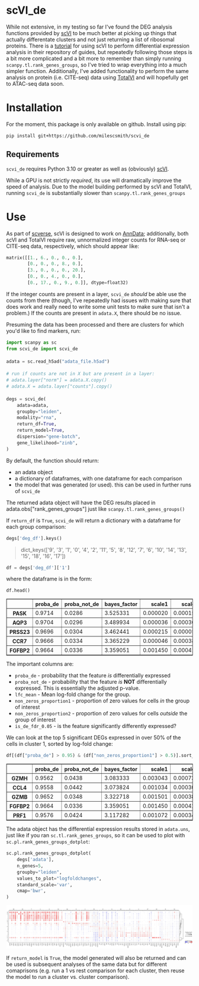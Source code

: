 # scVI_de

While not extensive, in my testing so far I've found the DEG analysis functions provided by 
[scVI](https://docs.scvi-tools.org/en/stable/user_guide/models/scvi.html) to be much better at picking up things that actually differentate clusters and not just returning a list of ribosomal proteins. There is a 
[tutorial](https://docs.scvi-tools.org/en/stable/tutorials/notebooks/scrna/scVI_DE_worm.html) for using scVI to perform 
differential expression analysis in their repository of guides, but repeatedly following those steps is a bit more 
complicated and a bit more to remember than simply running `scanpy.tl.rank_genes_groups`, so I've tried to wrap 
everything into a much simpler function.  Additionally, I've added functionality to perform the same analysis on 
protein (i.e. CITE-seq) data using [TotalVI](https://docs.scvi-tools.org/en/stable/user_guide/models/totalvi.html) and 
will hopefully get to ATAC-seq data soon.

# Installation

For the moment, this package is only available on github. Install using pip:

```bash
pip install git+https://github.com/milescsmith/scvi_de
```

## Requirements

`scvi_de` requires Python 3.10 or greater as well as (obviously) [scVI](https://scvi-tools.org/).

While a GPU is not strictly *required*, its use will dramatically improve the speed of analysis. Due to the model building
performed by scVI and TotalVI, running `scvi_de` is substantially slower than `scanpy.tl.rank_genes_groups`

# Use

As part of [scverse](https://scverse.org/), scVI is designed to work on [AnnData](https://github.com/scverse/anndata); 
additionally, both scVI and TotalVI require raw, unnormalized integer counts for RNA-seq or CITE-seq data, respectively,
which should appear like:

```python
matrix([[1., 6., 0., 0., 0.],
        [0., 0., 0., 8., 0.],
        [3., 0., 0., 0., 20.],
        [0., 0., 4., 0., 0.],
        [0., 17., 0., 9., 0.]], dtype=float32)
```

If the integer counts are present in a layer, `scvi_de` *should* be able use the counts from there (though, I've 
repeatedly had issues with making sure that does work and really need to write some unit tests to make sure that isn't 
a problem.)  If the counts are present in `adata.X`, there should be no issue.

Presuming the data has been processed and there are clusters for which you'd like to find markers, run:

```python
import scanpy as sc
from scvi_de import scvi_de

adata = sc.read_h5ad("adata_file.h5ad")

# run if counts are not in X but are present in a layer:
# adata.layer["norm"] = adata.X.copy()
# adata.X = adata.layer["counts"].copy()

degs = scvi_de(
    adata=adata,
    groupby="leiden",
    modality="rna",
    return_df=True,
    return_model=True,
    dispersion="gene-batch",
    gene_likelihood="zinb",
)
```

By default, the function should return:
* an adata object
* a dictionary of dataframes, with one dataframe for each comparison
* the model that was generated (or used). this can be used in further runs of `scvi_de`

The returned adata object will have the DEG results placed in adata.obs["rank_genes_groups"] just like 
`scanpy.tl.rank_genes_groups()`

If `return_df` is `True`, `scvi_de` will return a dictionary with a dataframe for each group comparison:


```python
degs['deg_df'].keys()
```
> dict_keys(['9', '3', '1', '0', '4', '2', '11', '5', '8', '12', '7', '6', '10', '14', '13', '15', '18', '16', '17'])

```python
df = degs['deg_df']['1']
```
where the dataframe is in the form:
```python
df.head()
```
<div>
<table border="1" class="dataframe">
  <thead>
    <tr style="text-align: right;">
      <th></th>
      <th>proba_de</th>
      <th>proba_not_de</th>
      <th>bayes_factor</th>
      <th>scale1</th>
      <th>scale2</th>
      <th>pseudocounts</th>
      <th>delta</th>
      <th>lfc_mean</th>
      <th>lfc_median</th>
      <th>lfc_std</th>
      <th>lfc_min</th>
      <th>lfc_max</th>
      <th>raw_mean1</th>
      <th>raw_mean2</th>
      <th>non_zeros_proportion1</th>
      <th>non_zeros_proportion2</th>
      <th>raw_normalized_mean1</th>
      <th>raw_normalized_mean2</th>
      <th>is_de_fdr_0.05</th>
    </tr>
  </thead>
  <tbody>
    <tr>
      <th>PASK</th>
      <td>0.9714</td>
      <td>0.0286</td>
      <td>3.525331</td>
      <td>0.000020</td>
      <td>0.000156</td>
      <td>0.0</td>
      <td>0.25</td>
      <td>-2.795641</td>
      <td>-3.112103</td>
      <td>2.620477</td>
      <td>-10.014138</td>
      <td>6.946982</td>
      <td>0.024429</td>
      <td>0.169130</td>
      <td>0.022305</td>
      <td>0.119732</td>
      <td>0.165551</td>
      <td>1.227632</td>
      <td>True</td>
    </tr>
    <tr>
      <th>AQP3</th>
      <td>0.9704</td>
      <td>0.0296</td>
      <td>3.489934</td>
      <td>0.000036</td>
      <td>0.000303</td>
      <td>0.0</td>
      <td>0.25</td>
      <td>-2.967551</td>
      <td>-3.187868</td>
      <td>2.125046</td>
      <td>-9.186669</td>
      <td>6.896668</td>
      <td>0.022305</td>
      <td>0.398442</td>
      <td>0.021243</td>
      <td>0.251156</td>
      <td>0.163711</td>
      <td>2.854752</td>
      <td>True</td>
    </tr>
    <tr>
      <th>PRSS23</th>
      <td>0.9696</td>
      <td>0.0304</td>
      <td>3.462441</td>
      <td>0.000215</td>
      <td>0.000052</td>
      <td>0.0</td>
      <td>0.25</td>
      <td>5.040472</td>
      <td>5.561466</td>
      <td>3.781550</td>
      <td>-8.837938</td>
      <td>15.489596</td>
      <td>0.309081</td>
      <td>0.060545</td>
      <td>0.231014</td>
      <td>0.046950</td>
      <td>2.213014</td>
      <td>0.480922</td>
      <td>True</td>
    </tr>
    <tr>
      <th>CCR7</th>
      <td>0.9666</td>
      <td>0.0334</td>
      <td>3.365229</td>
      <td>0.000046</td>
      <td>0.000388</td>
      <td>0.0</td>
      <td>0.25</td>
      <td>-3.046691</td>
      <td>-3.309097</td>
      <td>2.612986</td>
      <td>-9.117955</td>
      <td>7.211918</td>
      <td>0.012746</td>
      <td>0.484909</td>
      <td>0.010621</td>
      <td>0.259947</td>
      <td>0.096357</td>
      <td>3.553638</td>
      <td>True</td>
    </tr>
    <tr>
      <th>FGFBP2</th>
      <td>0.9664</td>
      <td>0.0336</td>
      <td>3.359051</td>
      <td>0.001450</td>
      <td>0.000410</td>
      <td>0.0</td>
      <td>0.25</td>
      <td>3.991240</td>
      <td>4.324495</td>
      <td>3.047870</td>
      <td>-5.922016</td>
      <td>12.854061</td>
      <td>1.719606</td>
      <td>0.405058</td>
      <td>0.592140</td>
      <td>0.143660</td>
      <td>12.805597</td>
      <td>3.320689</td>
      <td>True</td>
    </tr>
  </tbody>
</table>
</div>



The important columns are:
* `proba_de` - probability that the feature *is* differentially expressed
* `proba_not_de` - probability that the feature *is* **NOT** differentially expressed. This is essentially the adjusted p-value.
* `lfc_mean` - Mean log-fold change for the group.
* `non_zeros_proportion1` - proportion of zero values for cells *in* the group of interest
* `non_zeros_proportion2` - proportion of zero values for cells *outside* the group of interest
* `is_de_fdr_0.05` - is the feature significantly differently expressed?

We can look at the top 5 significant DEGs expressed in over 50% of the cells in cluster 1, sorted by log-fold change:


```python
df[(df["proba_de"] > 0.95) & (df["non_zeros_proportion1"] > 0.5)].sort_values(by="lfc_mean", ascending=False).head()
```


<div>
<table border="1" class="dataframe">
  <thead>
    <tr style="text-align: right;">
      <th></th>
      <th>proba_de</th>
      <th>proba_not_de</th>
      <th>bayes_factor</th>
      <th>scale1</th>
      <th>scale2</th>
      <th>pseudocounts</th>
      <th>delta</th>
      <th>lfc_mean</th>
      <th>lfc_median</th>
      <th>lfc_std</th>
      <th>lfc_min</th>
      <th>lfc_max</th>
      <th>raw_mean1</th>
      <th>raw_mean2</th>
      <th>non_zeros_proportion1</th>
      <th>non_zeros_proportion2</th>
      <th>raw_normalized_mean1</th>
      <th>raw_normalized_mean2</th>
      <th>is_de_fdr_0.05</th>
    </tr>
  </thead>
  <tbody>
    <tr>
      <th>GZMH</th>
      <td>0.9562</td>
      <td>0.0438</td>
      <td>3.083333</td>
      <td>0.003043</td>
      <td>0.000735</td>
      <td>0.0</td>
      <td>0.25</td>
      <td>4.363708</td>
      <td>4.739703</td>
      <td>3.026137</td>
      <td>-4.632605</td>
      <td>13.204952</td>
      <td>4.048316</td>
      <td>0.767610</td>
      <td>0.859267</td>
      <td>0.198677</td>
      <td>29.876085</td>
      <td>6.347984</td>
      <td>True</td>
    </tr>
    <tr>
      <th>CCL4</th>
      <td>0.9558</td>
      <td>0.0442</td>
      <td>3.073824</td>
      <td>0.001034</td>
      <td>0.000309</td>
      <td>0.0</td>
      <td>0.25</td>
      <td>4.289329</td>
      <td>4.465241</td>
      <td>3.459160</td>
      <td>-4.822578</td>
      <td>15.601782</td>
      <td>1.258106</td>
      <td>0.305540</td>
      <td>0.509825</td>
      <td>0.121998</td>
      <td>9.876792</td>
      <td>2.731168</td>
      <td>True</td>
    </tr>
    <tr>
      <th>GZMB</th>
      <td>0.9652</td>
      <td>0.0348</td>
      <td>3.322718</td>
      <td>0.001501</td>
      <td>0.000384</td>
      <td>0.0</td>
      <td>0.25</td>
      <td>4.179798</td>
      <td>4.621313</td>
      <td>2.995448</td>
      <td>-5.492234</td>
      <td>12.466099</td>
      <td>1.853437</td>
      <td>0.360193</td>
      <td>0.619225</td>
      <td>0.128342</td>
      <td>13.428296</td>
      <td>2.975245</td>
      <td>True</td>
    </tr>
    <tr>
      <th>FGFBP2</th>
      <td>0.9664</td>
      <td>0.0336</td>
      <td>3.359051</td>
      <td>0.001450</td>
      <td>0.000410</td>
      <td>0.0</td>
      <td>0.25</td>
      <td>3.991240</td>
      <td>4.324495</td>
      <td>3.047870</td>
      <td>-5.922016</td>
      <td>12.854061</td>
      <td>1.719606</td>
      <td>0.405058</td>
      <td>0.592140</td>
      <td>0.143660</td>
      <td>12.805597</td>
      <td>3.320689</td>
      <td>True</td>
    </tr>
    <tr>
      <th>PRF1</th>
      <td>0.9576</td>
      <td>0.0424</td>
      <td>3.117282</td>
      <td>0.001072</td>
      <td>0.000346</td>
      <td>0.0</td>
      <td>0.25</td>
      <td>2.882605</td>
      <td>3.079802</td>
      <td>2.438780</td>
      <td>-4.997347</td>
      <td>11.074460</td>
      <td>1.479563</td>
      <td>0.399710</td>
      <td>0.597982</td>
      <td>0.193148</td>
      <td>9.761561</td>
      <td>2.973424</td>
      <td>True</td>
    </tr>
  </tbody>
</table>
</div>



The adata object has the differential expression results stored in `adata.uns`, just like if you ran `sc.tl.rank_genes_groups`, so it can be used to plot with `sc.pl.rank_genes_groups_dotplot`:


```python
sc.pl.rank_genes_groups_dotplot(
    degs['adata'],
    n_genes=5,
    groupby="leiden",
    values_to_plot="logfoldchanges",
    standard_scale='var',
    cmap='bwr',
)
```
    
![png](output_28_0.png)
    
If `return_model` is `True`, the model generated will also be returned and can be used is subsequent analyses of the 
same data but for different comaprisons (e.g. run a 1 vs rest comparison for each cluster, then reuse the model to run
a cluster vs. cluster comparison).
